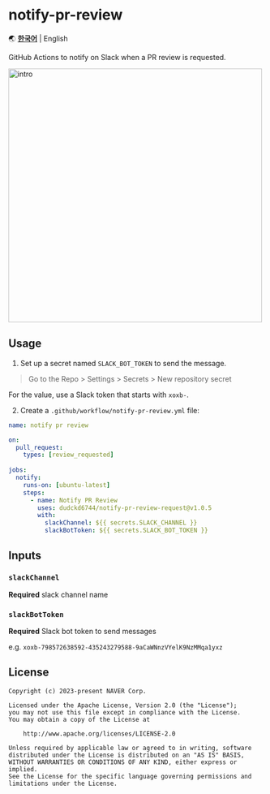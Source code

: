 # notify-pr-review

🌏 [**한국어**](README.md) | English

GitHub Actions to notify on Slack when a PR review is requested.

<img src="https://github.com/user-attachments/assets/e68ffed1-678e-4d16-92dd-555c2ffe3e3b" width="500" alt="intro">

## Usage

1. Set up a secret named `SLACK_BOT_TOKEN` to send the message.

> Go to the Repo > Settings > Secrets > New repository secret

For the value, use a Slack token that starts with `xoxb-`.

2. Create a `.github/workflow/notify-pr-review.yml` file:

```yml
name: notify pr review

on:
  pull_request:
    types: [review_requested]
    
jobs:
  notify:
    runs-on: [ubuntu-latest]
    steps:
      - name: Notify PR Review
        uses: dudckd6744/notify-pr-review-request@v1.0.5
        with:
          slackChannel: ${{ secrets.SLACK_CHANNEL }}
          slackBotToken: ${{ secrets.SLACK_BOT_TOKEN }}
```

## Inputs

### `slackChannel`

**Required** slack channel name

### `slackBotToken`

**Required** Slack bot token to send messages

e.g. `xoxb-798572638592-435243279588-9aCaWNnzVYelK9NzMMqa1yxz`

## License
```
Copyright (c) 2023-present NAVER Corp.

Licensed under the Apache License, Version 2.0 (the "License");
you may not use this file except in compliance with the License.
You may obtain a copy of the License at

    http://www.apache.org/licenses/LICENSE-2.0

Unless required by applicable law or agreed to in writing, software
distributed under the License is distributed on an "AS IS" BASIS,
WITHOUT WARRANTIES OR CONDITIONS OF ANY KIND, either express or implied.
See the License for the specific language governing permissions and
limitations under the License.
```
